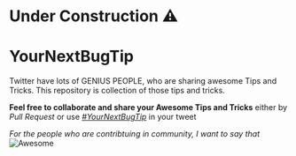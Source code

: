 # Under Construction :warning:

# YourNextBugTip
Twitter have lots of GENIUS PEOPLE, who are sharing awesome Tips and Tricks.
This repository is collection of those tips and tricks.

**Feel free to collaborate and share your Awesome Tips and Tricks** either by *Pull Request* or use *[#YourNextBugTip](https://twitter.com/search?q=%23YourNextBugTip&src=hashtag_click)* in your tweet

*For the people who are contribtuing in community, I want to say that*
![Awesome](https://github.com/NxtLvlDeveloper/YourNextBugTip/blob/master/you%20are%20awesome.jpg)


